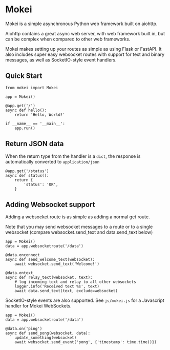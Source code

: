# Mokei

Mokei is a simple asynchronous Python web framework built on aiohttp.

Aiohttp contains a great async web server, with web framework built in,
but can be complex when compared to other web frameworks.

Mokei makes setting up your routes as simple as using Flask or FastAPI.
It also includes super easy websocket routes with support for text and binary messages,
as well as SocketIO-style event handlers.

## Quick Start

    from mokei import Mokei
    
    app = Mokei()
    
    @app.get('/')
    async def hello():
        return 'Hello, World!'

    if __name__ == '__main__':
        app.run()

## Return JSON data

When the return type from the handler is a `dict`, the response is automatically converted to `application/json`

    @app.get('/status')
    async def status():
        return {
            'status': 'OK',
        }

## Adding Websocket support

Adding a websocket route is as simple as adding a normal get route.

Note that you may send websocket messages to a route or to a single websocket
(compare websocket.send_text and data.send_text below)

    app = Mokei()
    data = app.websocketroute('/data')
    
    @data.onconnect
    async def send_welcome_text(websocket):
        await websocket.send_text('Welcome!')

    @data.ontext
    async def relay_text(websocket, text):
        # log incoming text and relay to all other websockets
        logger.info('Received text %s', text)
        await data.send_text(text, exclude=websocket)

SocketIO-style events are also supported. See `js/mokei.js` for a Javascript handler for Mokei WebSockets.

    app = Mokei()
    data = app.websocketroute('/data')
    
    @data.on('ping')
    async def send_pong(websocket, data):
        update_something(websocket)
        await websocket.send_event('pong', {'timestamp': time.time()})
